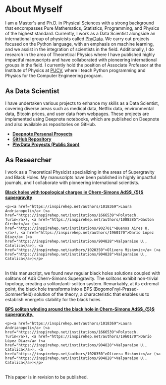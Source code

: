 <!-- ---
layout: default
--- -->

<!-- Text can be **bold**, _italic_, or ~~strikethrough~~.

[Link to another page](./another-page.html).

There should be whitespace between paragraphs.

There should be whitespace between paragraphs. We recommend including a README, or a file with information about your project.

# Header 1

This is a normal paragraph following a header. GitHub is a code hosting platform for version control and collaboration. It lets you and others work together on projects from anywhere.

## Header 2

> This is a blockquote following a header.
>
> When something is important enough, you do it even if the odds are not in your favor.

### Header 3

```js
// Javascript code with syntax highlighting.
var fun = function lang(l) {
  dateformat.i18n = require('./lang/' + l)
  return true;
}
```

```ruby
# Ruby code with syntax highlighting
GitHubPages::Dependencies.gems.each do |gem, version|
  s.add_dependency(gem, "= #{version}")
end
```

#### Header 4

*   This is an unordered list following a header.
*   This is an unordered list following a header.
*   This is an unordered list following a header.

##### Header 5

1.  This is an ordered list following a header.
2.  This is an ordered list following a header.
3.  This is an ordered list following a header.

###### Header 6

| head1        | head two          | three |
|:-------------|:------------------|:------|
| ok           | good swedish fish | nice  |
| out of stock | good and plenty   | nice  |
| ok           | good `oreos`      | hmm   |
| ok           | good `zoute` drop | yumm  |

### There's a horizontal rule below this.

* * *

### Here is an unordered list:

*   Item foo
*   Item bar
*   Item baz
*   Item zip

### And an ordered list:

1.  Item one
1.  Item two
1.  Item three
1.  Item four

### And a nested list:

- level 1 item
  - level 2 item
  - level 2 item
    - level 3 item
    - level 3 item
- level 1 item
  - level 2 item
  - level 2 item
  - level 2 item
- level 1 item
  - level 2 item
  - level 2 item
- level 1 item

### Small image

![Octocat](https://github.githubassets.com/images/icons/emoji/octocat.png)

### Large image

![Branching](https://guides.github.com/activities/hello-world/branching.png)


### Definition lists can be used with HTML syntax.

<dl>
<dt>Name</dt>
<dd>Godzilla</dd>
<dt>Born</dt>
<dd>1952</dd>
<dt>Birthplace</dt>
<dd>Japan</dd>
<dt>Color</dt>
<dd>Green</dd>
</dl>

```
Long, single-line code blocks should not wrap. They should horizontally scroll if they are too long. This line should be long enough to demonstrate this.
```

```
The final element.
```  --> 

# About Myself 
I am a Master's and Ph.D. in Physical Sciences with a strong background that encompasses Pure Mathematics, Statistics, Programming, and Physics of the highest standard. Currently, I work as a Data Scientist alongside an international group of physicists called [PhyData](https://phydata.github.io/). We carry out projects focused on the Python language, with an emphasis on machine learning, and we assist in the integration of scientists in the field. Additionally, I do research in the area of Theoretical Physics where I have published highly impactful manuscripts and have collaborated with pioneering international groups in the field. I currently hold the position of Associate Professor at the Institute of Physics at [PUCV](https://pucv.cl/), where I teach Python programming and Physics for the Computer Engineering program.

## As Data Scientist   
I have undertaken various projects to enhance my skills as a Data Scientist, covering diverse areas such as medical data, Netflix data, environmental data, Bitcoin prices, and user data from webpages. These projects are implemented using Deepnote notebooks, which are published on Deepnote and also available as repositories on GitHub.     

*   [**Deepnote Personal Proyects**](https://deepnote.com/@dario-lopez-diaz)
*   [**GitHub Repository**](https://github.com/dariolopezd)
*   [**PhyData Proyects (Public Soon)**](https://phydata.github.io/)

## As Researcher 
I work as a Theoretical Physicist specializing in the areas of Supergravity and Black Holes. My manuscripts have been published in highly impactful journals, and I collaborate with pioneering international scientists.  
<html>
<body>
  <p><b>
    <a href="https://inspirehep.net/literature/1866986">
      Black holes with topological charges in Chern-Simons AdS$_{5}$ supergravity
    </a>
  </b></p>
  
    <p><a href="https://inspirehep.net/authors/1018369">Laura Andrianopoli</a> (<a href="https://inspirehep.net/institutions/1666539">Polytech. Turin</a>), <a href="https://inspirehep.net/authors/1008285">Gaston Giribet</a> (<a href="https://inspirehep.net/institutions/902701">Buenos Aires U.</a>), <a href="https://inspirehep.net/authors/1960170">Darío López Díaz</a> (<a href="https://inspirehep.net/institutions/904828">Valparaiso U., Catolica</a>), <a href="https://inspirehep.net/authors/1020350">Olivera Miskovic</a> (<a href="https://inspirehep.net/institutions/904828">Valparaiso U., Catolica</a>)</p>
  
   <br>
</body>
</html>
In this manuscript, we found new regular black holes solutions coupled with solitons of AdS Chern-Simons Supergravity. The solitons exhibit non-trivial topology, creating a soliton/anti-soliton system. Remarkably, at its extremal point, the black hole transforms into a BPS (Bogomol'nyi-Prasad-Sommerfield) solution of the theory, a characteristic that enables us to establish energetic stability for the black holes.    

<html>
<body>
  <p><b>
    <a href="https://ioppublishing.org/">
      BPS soliton winding around the black hole in Chern-Simons AdS$_{5}$ supergravity.
    </a>
  </b></p>
  
    <p><a href="https://inspirehep.net/authors/1018369">Laura Andrianopoli</a> (<a href="https://inspirehep.net/institutions/1666539">Polytech. Turin</a>), <a href="https://inspirehep.net/authors/1960170">Darío López Díaz</a> (<a href="https://inspirehep.net/institutions/904828">Valparaiso U., Catolica</a>), <a href="https://inspirehep.net/authors/1020350">Olivera Miskovic</a> (<a href="https://inspirehep.net/institutions/904828">Valparaiso U., Catolica</a>)</p>
  
   <br>
</body>
</html>
This paper is in revision to be published. 
